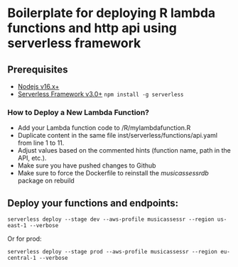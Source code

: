 # Boilerplate for deploying R lambda functions and http api using serverless framework


## Prerequisites

- [Nodejs v16.x+](https://nodejs.org/)
- [Serverless Framework v3.0+](https://serverless.com/)
``` npm install -g serverless ```


### How to Deploy a New Lambda Function?

  - Add your Lambda function code to /R/mylambdafunction.R
  - Duplicate content in the same file inst/serverless/functions/api.yaml from line 1 to 11.
  - Adjust values based on the commented hints (function name, path in the API, etc.).
  - Make sure you have pushed changes to Github
  - Make sure to force the Dockerfile to reinstall the *musicassessrdb* package on rebuild

## Deploy your functions and endpoints:
```
serverless deploy --stage dev --aws-profile musicassessr --region us-east-1 --verbose
```


Or for prod:

```
serverless deploy --stage prod --aws-profile musicassessr --region eu-central-1 --verbose
```
